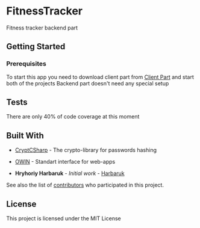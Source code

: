 # FitnessTracker

Fitness tracker backend part

## Getting Started



### Prerequisites

To start this app you need to download client part from [Client Part](https://github.com/GeorgeLukash/ClientPart) and start both of the projects
Backend part doesn't need any special setup


## Tests

There are only 40% of code coverage at this moment


## Built With

* [CryptCSharp](https://github.com/ChrisMcKee/cryptsharp) - The crypto-library for passwords hashing
* [OWIN](http://owin.org/) - Standart interface for web-apps


* **Hryhoriy Harbaruk** - *Initial work* - [Harbaruk](https://github.com/Harbaruk)

See also the list of [contributors](https://github.com/Harbaruk/FitnessTracker.Server/contributors) who participated in this project.

## License

This project is licensed under the MIT License
